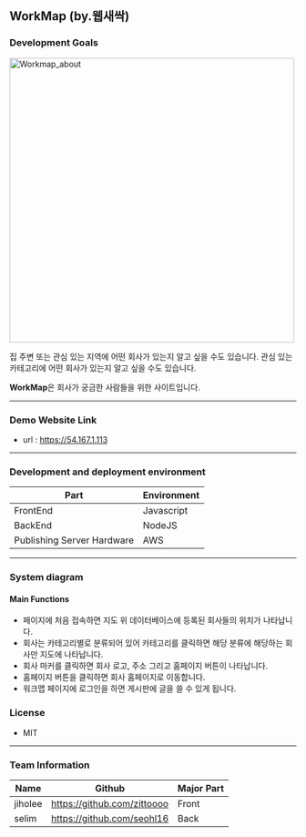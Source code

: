 ## WorkMap (by.웹새싹)

### Development Goals
<img width="500" alt="Workmap_about" src="https://user-images.githubusercontent.com/68208055/141721332-eb76df0b-aeda-4047-ba60-b9a2bfa35dc9.png">


집 주변 또는 관심 있는 지역에 어떤 회사가 있는지 알고 싶을 수도 있습니다. 관심 있는 카테고리에 어떤 회사가 있는지 알고 싶을 수도 있습니다. 

**WorkMap**은 회사가 궁금한 사람들을 위한 사이트입니다. 

---
<!--
### Introduction Video 

## [![YoutubeVideo](https://img.youtube.com/)](https://youtu.be/)

-->

### Demo Website Link

- url : https://54.167.1.113

---

### Development and deployment environment

| Part                       | Environment |
| -------------------------- | ----------- |
| FrontEnd                   | Javascript  |
| BackEnd                    | NodeJS      |
| Publishing Server Hardware | AWS         |


---

### System diagram

#### Main Functions

- 페이지에 처음 접속하면 지도 위 데이터베이스에 등록된 회사들의 위치가 나타납니다. 
- 회사는 카테고리별로 분류되어 있어 카테고리를 클릭하면 해당 분류에 해당하는 회사만 지도에 나타납니다. 
- 회사 마커를 클릭하면 회사 로고, 주소 그리고 홈페이지 버튼이 나타납니다. 
- 홈페이지 버튼을 클릭하면 회사 홈페이지로 이동합니다. 
- 워크맵 페이지에 로그인을 하면 게시판에 글을 쓸 수 있게 됩니다. 
<!-- 
---

#### Page Infomation
1. Home Page
<img src="https://user-images.githubusercontent.com/7png" width="200"> 

|                        |  | 
| --------------- | -----------  |
| Component Path  | [/front/src/pages/homePage/Home.tsx](https://github.com/x)                |
| URL| /               |
| Role                  | R   |

-->


### License

- MIT

---

### Team Information

| Name     | Github                                       | Major Part                                |
| -------- | ------------------------------------------- | -----------------------------------------  | 
| jiholee | https://github.com/zittoooo | Front | 
| selim | https://github.com/seohl16 | Back | 
